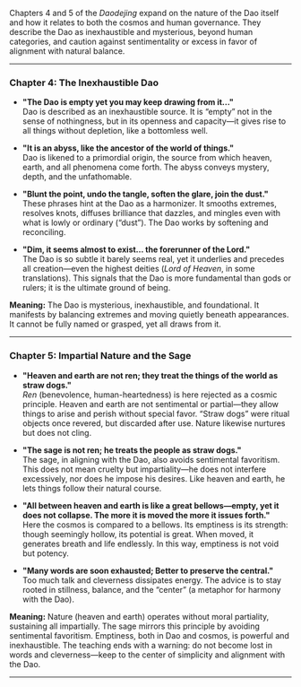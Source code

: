 Chapters 4 and 5 of the *Daodejing* expand on the nature of the Dao itself and how it relates to both the cosmos and human governance. They describe the Dao as inexhaustible and mysterious, beyond human categories, and caution against sentimentality or excess in favor of alignment with natural balance.  

***

### Chapter 4: The Inexhaustible Dao  

- **"The Dao is empty yet you may keep drawing from it..."**  
  Dao is described as an inexhaustible source. It is “empty” not in the sense of nothingness, but in its openness and capacity—it gives rise to all things without depletion, like a bottomless well.  

- **"It is an abyss, like the ancestor of the world of things."**  
  Dao is likened to a primordial origin, the source from which heaven, earth, and all phenomena come forth. The abyss conveys mystery, depth, and the unfathomable.  

- **"Blunt the point, undo the tangle, soften the glare, join the dust."**  
  These phrases hint at the Dao as a harmonizer. It smooths extremes, resolves knots, diffuses brilliance that dazzles, and mingles even with what is lowly or ordinary (“dust”). The Dao works by softening and reconciling.  

- **"Dim, it seems almost to exist… the forerunner of the Lord."**  
  The Dao is so subtle it barely seems real, yet it underlies and precedes all creation—even the highest deities (*Lord of Heaven*, in some translations). This signals that the Dao is more fundamental than gods or rulers; it is the ultimate ground of being.  

**Meaning:** The Dao is mysterious, inexhaustible, and foundational. It manifests by balancing extremes and moving quietly beneath appearances. It cannot be fully named or grasped, yet all draws from it.  

***

### Chapter 5: Impartial Nature and the Sage  

- **"Heaven and earth are not ren; they treat the things of the world as straw dogs."**  
  *Ren* (benevolence, human-heartedness) is here rejected as a cosmic principle. Heaven and earth are not sentimental or partial—they allow things to arise and perish without special favor. “Straw dogs” were ritual objects once revered, but discarded after use. Nature likewise nurtures but does not cling.  

- **"The sage is not ren; he treats the people as straw dogs."**  
  The sage, in aligning with the Dao, also avoids sentimental favoritism. This does not mean cruelty but impartiality—he does not interfere excessively, nor does he impose his desires. Like heaven and earth, he lets things follow their natural course.  

- **"All between heaven and earth is like a great bellows—empty, yet it does not collapse. The more it is moved the more it issues forth."**  
  Here the cosmos is compared to a bellows. Its emptiness is its strength: though seemingly hollow, its potential is great. When moved, it generates breath and life endlessly. In this way, emptiness is not void but potency.  

- **"Many words are soon exhausted; Better to preserve the central."**  
  Too much talk and cleverness dissipates energy. The advice is to stay rooted in stillness, balance, and the “center” (a metaphor for harmony with the Dao).  

**Meaning:** Nature (heaven and earth) operates without moral partiality, sustaining all impartially. The sage mirrors this principle by avoiding sentimental favoritism. Emptiness, both in Dao and cosmos, is powerful and inexhaustible. The teaching ends with a warning: do not become lost in words and cleverness—keep to the center of simplicity and alignment with the Dao.  

***
